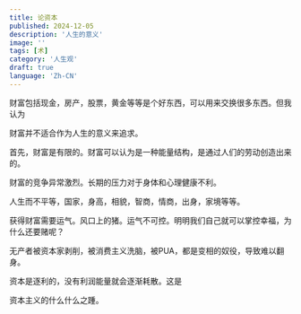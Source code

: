```yaml
---
title: 论资本
published: 2024-12-05
description: '人生的意义'
image: ''
tags: [术]
category: '人生观'
draft: true
language: 'Zh-CN'
---
```

财富包括现金，房产，股票，黄金等等是个好东西，可以用来交换很多东西。但我认为

财富并不适合作为人生的意义来追求。

首先，财富是有限的。财富可以认为是一种能量结构，是通过人们的劳动创造出来的。

财富的竞争异常激烈。长期的压力对于身体和心理健康不利。

人生而不平等，国家，身高，相貌，智商，情商，出身，家境等等。

获得财富需要运气。风口上的猪。运气不可控。明明我们自己就可以掌控幸福，为什么还要赌呢？

无产者被资本家剥削，被消费主义洗脑，被PUA，都是变相的奴役，导致难以翻身。

资本是逐利的，没有利润能量就会逐渐耗散。这是

资本主义的什么什么之踵。
